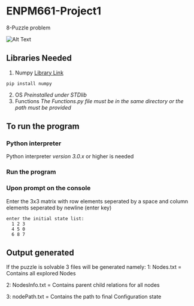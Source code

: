 # ENPM661-Project1
8-Puzzle problem


![Alt Text](https://camo.githubusercontent.com/dc7acb261adfbbbc497627935432fcd5ca60868a/687474703a2f2f692e696d6775722e636f6d2f76517443655a662e676966)


## Libraries Needed
1) Numpy [Library Link](https://www.numpy.org)
```
pip install numpy
```
2) OS *Preinstalled under STDlib*
3) Functions *The Functions.py file must be in the same directory or the path must be provided*

## To run the program
### Python interpreter 
  Python interpreter *version 3.0.x* or higher is needed
### Run the program
### Upon prompt on the console
  Enter the 3x3 matrix with row elements seperated by a space and
column elements seperated by newline (enter key)
```
enter the initial state list:
  1 2 3
  4 5 0
  6 8 7
```

## Output generated
  If the puzzle is solvable 3 files will be generated namely:
1: Nodes.txt      = Contains all explored Nodes

2: NodesInfo.txt  = Contains parent child relations for all nodes

3: nodePath.txt   = Contains the path to final Configuration state
